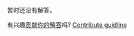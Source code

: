 
暂时还没有解答。

有兴趣[贡献你的解答](https://github.com/BFEdev/BFE.dev-solutions/blob/main/problem/implement-general-memoization-function_zh.md)吗? [Contribute guidline](https://github.com/BFEdev/BFE.dev-solutions#how-to-contribute)
